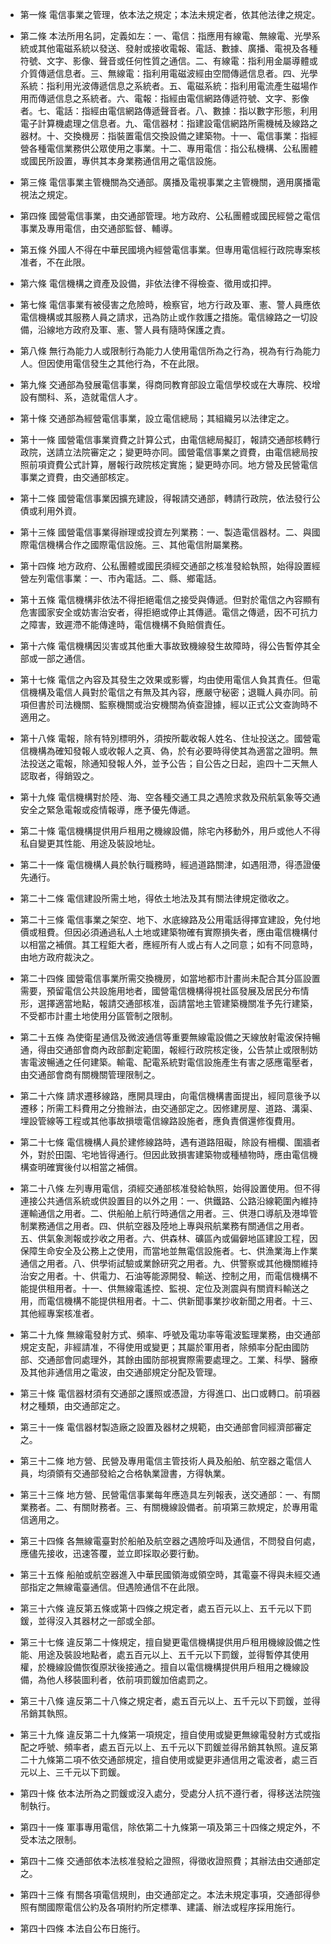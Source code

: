 * 第一條 電信事業之管理，依本法之規定；本法未規定者，依其他法律之規定。

* 第二條 本法所用名詞，定義如左：一、電信：指應用有線電、無線電、光學系統或其他電磁系統以發送、發射或接收電報、電話、數據、廣播、電視及各種符號、文字、影像、聲音或任何性質之通信。二、有線電：指利用金屬導體或介質傳遞信息者。三、無線電：指利用電磁波經由空間傳遞信息者。四、光學系統：指利用光波傳遞信息之系統者。五、電磁系統：指利用電流產生磁場作用而傳遞信息之系統者。六、電報：指經由電信網路傳遞符號、文字、影像者。七、電話：指經由電信網路傳遞聲音者。八、數據：指以數字形態，利用電子計算機處理之信息者。九、電信器材：指建設電信網路所需機械及線路之器材。十、交換機房：指裝置電信交換設備之建築物。十一、電信事業：指經營各種電信業務供公眾使用之事業。十二、專用電信：指公私機構、公私團體或國民所設置，專供其本身業務通信用之電信設施。

* 第三條 電信事業主管機關為交通部。廣播及電視事業之主管機關，適用廣播電視法之規定。

* 第四條 國營電信事業，由交通部管理。地方政府、公私團體或國民經營之電信事業及專用電信，由交通部監督、輔導。

* 第五條 外國人不得在中華民國境內經營電信事業。但專用電信經行政院專案核准者，不在此限。

* 第六條 電信機構之資產及設備，非依法律不得檢查、徵用或扣押。

* 第七條 電信事業有被侵害之危險時，檢察官，地方行政及軍、憲、警人員應依電信機構或其服務人員之請求，迅為防止或作救護之措施。電信線路之一切設備，沿線地方政府及軍、憲、警人員有隨時保護之責。

* 第八條 無行為能力人或限制行為能力人使用電信所為之行為，視為有行為能力人。但因使用電信發生之其他行為，不在此限。

* 第九條 交通部為發展電信事業，得商同教育部設立電信學校或在大專院、校增設有關科、系，造就電信人才。

* 第十條 交通部為經營電信事業，設立電信總局；其組織另以法律定之。

* 第十一條 國營電信事業資費之計算公式，由電信總局擬訂，報請交通部核轉行政院，送請立法院審定之；變更時亦同。國營電信事業之資費，由電信總局按照前項資費公式計算，層報行政院核定實施；變更時亦同。地方營及民營電信事業之資費，由交通部核定。

* 第十二條 國營電信事業因擴充建設，得報請交通部，轉請行政院，依法發行公債或利用外資。

* 第十三條 國營電信事業得辦理或投資左列業務：一、製造電信器材。二、與國際電信機構合作之國際電信設施。三、其他電信附屬業務。

* 第十四條 地方政府、公私團體或國民須經交通部之核准發給執照，始得設置經營左列電信事業：一、市內電話。二、縣、鄉電話。

* 第十五條 電信機構非依法不得拒絕電信之接受與傳遞。但對於電信之內容顯有危害國家安全或妨害治安者，得拒絕或停止其傳遞。電信之傳遞，因不可抗力之障害，致遲滯不能傳達時，電信機構不負賠償責任。

* 第十六條 電信機構因災害或其他重大事故致機線發生故障時，得公告暫停其全部或一部之通信。

* 第十七條 電信之內容及其發生之效果或影響，均由使用電信人負其責任。但電信機構及電信人員對於電信之有無及其內容，應嚴守秘密；退職人員亦同。前項但書於司法機關、監察機關或治安機關為偵查證據，經以正式公文查詢時不適用之。

* 第十八條 電報，除有特別標明外，須按所載收報人姓名、住址投送之。國營電信機構為確知發報人或收報人之真、偽，於有必要時得使其為適當之證明。無法投送之電報，除通知發報人外，並予公告；自公告之日起，逾四十二天無人認取者，得銷毀之。

* 第十九條 電信機構對於陸、海、空各種交通工具之遇險求救及飛航氣象等交通安全之緊急電報或疫情報導，應予優先傳遞。

* 第二十條 電信機構提供用戶租用之機線設備，除宅內移動外，用戶或他人不得私自變更其性能、用途及裝設地址。

* 第二十一條 電信機構人員於執行職務時，經過道路關津，如遇阻滯，得憑證優先通行。

* 第二十二條 電信建設所需土地，得依土地法及其有關法律規定徵收之。

* 第二十三條 電信事業之架空、地下、水底線路及公用電話得擇宜建設，免付地價或租費。但因必須通過私人土地或建築物確有實際損失者，應由電信機構付以相當之補償。其工程鉅大者，應經所有人或占有人之同意；如有不同意時，由地方政府裁決之。

* 第二十四條 國營電信事業所需交換機房，如當地都市計畫尚未配合其分區設置需要，預留電信公共設施用地者，國營電信機構得視社區發展及居民分布情形，選擇適當地點，報請交通部核准，函請當地主管建築機關准予先行建築，不受都市計畫土地使用分區管制之限制。

* 第二十五條 為使衛星通信及微波通信等重要無線電設備之天線放射電波保持暢通，得由交通部會商內政部劃定範圍，報經行政院核定後，公告禁止或限制妨害電波暢通之任何建築。輸電、配電系統對電信設施產生有害之感應電壓者，由交通部會商有關機關管理限制之。

* 第二十六條 請求遷移線路，應開具理由，向電信機構書面提出，經同意後予以遷移；所需工料費用之分擔辦法，由交通部定之。因修建房屋、道路、溝渠、埋設管線等工程或其他事故損壞電信線路設施者，應負責償還修復費用。

* 第二十七條 電信機構人員於建修線路時，遇有道路阻礙，除設有柵欄、圍牆者外，對於田園、宅地皆得通行。但因此致損害建築物或種植物時，應由電信機構查明確實後付以相當之補償。

* 第二十八條 左列專用電信，須經交通部核准發給執照，始得設置使用。但不得連接公共通信系統或供設置目的以外之用：一、供鐵路、公路沿線範圍內維持運輸通信之用者。二、供船舶上航行時通信之用者。三、供港口導航及港埠管制業務通信之用者。四、供航空器及陸地上專與飛航業務有關通信之用者。五、供氣象測報或抄收之用者。六、供森林、礦區內或偏僻地區建設工程，因保障生命安全及公務上之使用，而當地並無電信設施者。七、供漁業海上作業通信之用者。八、供學術試驗或業餘研究之用者。九、供警察或其他機關維持治安之用者。十、供電力、石油等能源開發、輸送、控制之用，而電信機構不能提供租用者。十一、供無線電遙控、監視、定位及測震與有關資料輸送之用，而電信機構不能提供租用者。十二、供新聞事業抄收新聞之用者。十三、其他經專案核准者。

* 第二十九條 無線電發射方式、頻率、呼號及電功率等電波監理業務，由交通部規定支配，非經請准，不得使用或變更；其屬於軍用者，除頻率分配由國防部、交通部會同處理外，其餘由國防部視實際需要處理之。工業、科學、醫療及其他非通信用之電波，由交通部規定分配及管理。

* 第三十條 電信器材須有交通部之護照或憑證，方得進口、出口或轉口。前項器材之種類，由交通部定之。

* 第三十一條 電信器材製造廠之設置及器材之規範，由交通部會同經濟部審定之。

* 第三十二條 地方營、民營及專用電信主管技術人員及船舶、航空器之電信人員，均須領有交通部發給之合格執業證書，方得執業。

* 第三十三條 地方營、民營電信事業每年應造具左列報表，送交通部：一、有關業務者。二、有關財務者。三、有關機線設備者。前項第三款規定，於專用電信適用之。

* 第三十四條 各無線電臺對於船舶及航空器之遇險呼叫及通信，不問發自何處，應儘先接收，迅速答覆，並立即採取必要行動。

* 第三十五條 船舶或航空器進入中華民國領海或領空時，其電臺不得與未經交通部指定之無線電臺通信。但遇險通信不在此限。

* 第三十六條 違反第五條或第十四條之規定者，處五百元以上、五千元以下罰鍰，並得沒入其器材之一部或全部。

* 第三十七條 違反第二十條規定，擅自變更電信機構提供用戶租用機線設備之性能、用途及裝設地點者，處五百元以上、五千元以下罰鍰，並得暫停其使用權，於機線設備恢復原狀後接通之。擅自以電信機構提供用戶租用之機線設備，為他人移裝圖利者，依前項罰鍰加倍處罰之。

* 第三十八條 違反第二十八條之規定者，處五百元以上、五千元以下罰鍰，並得吊銷其執照。

* 第三十九條 違反第二十九條第一項規定，擅自使用或變更無線電發射方式或指配之呼號、頻率者，處五百元以上、五千元以下罰鍰並得吊銷其執照。違反第二十九條第二項不依交通部規定，擅自使用或變更非通信用之電波者，處三百元以上、三千元以下罰鍰。

* 第四十條 依本法所為之罰鍰或沒入處分，受處分人抗不遵行者，得移送法院強制執行。

* 第四十一條 軍事專用電信，除依第二十九條第一項及第三十四條之規定外，不受本法之限制。

* 第四十二條 交通部依本法核准發給之證照，得徵收證照費；其辦法由交通部定之。

* 第四十三條 有關各項電信規則，由交通部定之。本法未規定事項，交通部得參照有關國際電信公約及各項附約所定標準、建議、辦法或程序採用施行。

* 第四十四條 本法自公布日施行。

